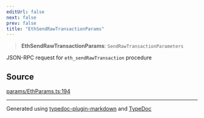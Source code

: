 ```yaml
---
editUrl: false
next: false
prev: false
title: "EthSendRawTransactionParams"
---
```


> **EthSendRawTransactionParams**: `SendRawTransactionParameters`

JSON-RPC request for `eth_sendRawTransaction` procedure

## Source

[params/EthParams.ts:194](https://github.com/evmts/tevm-monorepo/blob/main/packages/actions-types/src/params/EthParams.ts#L194)

***
Generated using [typedoc-plugin-markdown](https://www.npmjs.com/package/typedoc-plugin-markdown) and [TypeDoc](https://typedoc.org/)
